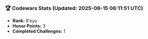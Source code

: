 ### 🏆 Codewars Stats (Updated: 2025-06-15 06:11:51 UTC)

- **Rank:** 8 kyu
- **Honor Points:** 3
- **Completed Challenges:** 1
